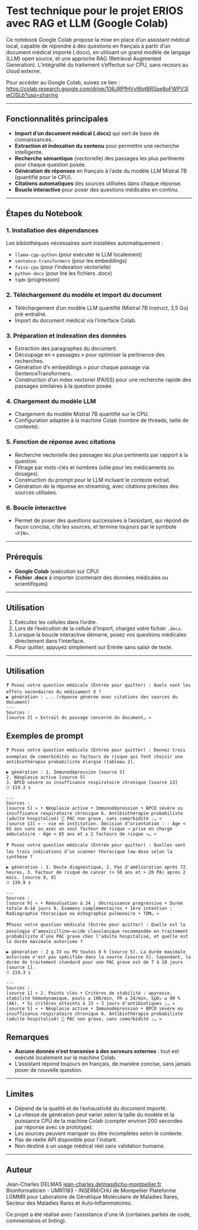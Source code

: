 # Test technique pour le projet ERIOS avec RAG et LLM (Google Colab)

Ce notebook Google Colab propose la mise en place d’un assistant médical local, capable de répondre à des questions en français à partir d’un document médical importé (.docx), en utilisant un grand modèle de langage (LLM) open source, et une approche RAG (Retrieval Augmented Generation). L’intégralité du traitement s’effectue sur CPU, sans recours au cloud externe.

Pour accéder au Google Colab, suivez ce lien : https://colab.research.google.com/drive/106JRPfHVvf6qtBRSpe8oFWPV3lwCISLb?usp=sharing

---

## Fonctionnalités principales

- **Import d’un document médical (.docx)** qui sert de base de connaissances.
- **Extraction et indexation du contenu** pour permettre une recherche intelligente.
- **Recherche sémantique** (vectorielle) des passages les plus pertinents pour chaque question posée.
- **Génération de réponses** en français à l’aide du modèle LLM Mistral 7B (quantifié pour le CPU).
- **Citations automatiques** des sources utilisées dans chaque réponse.
- **Boucle interactive** pour poser des questions médicales en continu.

---

## Étapes du Notebook

### 1. Installation des dépendances

Les bibliothèques nécessaires sont installées automatiquement :
- `llama-cpp-python` (pour exécuter le LLM localement)
- `sentence-transformers` (pour les embeddings)
- `faiss-cpu` (pour l’indexation vectorielle)
- `python-docx` (pour lire les fichiers .docx)
- `tqdm` (progression)

### 2. Téléchargement du modèle et import du document

- Téléchargement d’un modèle LLM quantifié (Mistral 7B Instruct, 3,5 Go) pré-entraîné.
- Import du document médical via l’interface Colab.

### 3. Préparation et indexation des données

- Extraction des paragraphes du document.
- Découpage en « passages » pour optimiser la pertinence des recherches.
- Génération d’« embeddings » pour chaque passage via SentenceTransformers.
- Construction d’un index vectoriel (FAISS) pour une recherche rapide des passages similaires à la question posée.

### 4. Chargement du modèle LLM

- Chargement du modèle Mistral 7B quantifié sur le CPU.
- Configuration adaptée à la machine Colab (nombre de threads, taille de contexte).

### 5. Fonction de réponse avec citations

- Recherche vectorielle des passages les plus pertinents par rapport à la question.
- Filtrage par mots-clés et nombres (utile pour les médicaments ou dosages).
- Construction du prompt pour le LLM incluant le contexte extrait.
- Génération de la réponse en streaming, avec citations précises des sources utilisées.

### 6. Boucle interactive

- Permet de poser des questions successives à l’assistant, qui répond de façon concise, cite les sources, et termine toujours par le symbole `<FIN>`.

---

## Prérequis

- **Google Colab** (exécution sur CPU)
- **Fichier .docx** à importer (contenant des données médicales ou scientifiques)

---

## Utilisation

1. Exécutez les cellules dans l’ordre.
2. Lors de l’exécution de la cellule d’import, chargez votre fichier `.docx`.
3. Lorsque la boucle interactive démarre, posez vos questions médicales directement dans l’interface.
4. Pour quitter, appuyez simplement sur Entrée sans saisir de texte.

---

## Utilisation

```
❓ Posez votre question médicale (Entrée pour quitter) : Quels sont les effets secondaires du médicament X ?
▶️ génération : ... (réponse générée avec citations des sources du document)
---
Sources :
[source 3] « Extrait du passage concerné du document… »
```

## Exemples de prompt
```
❓ Posez votre question médicale (Entrée pour quitter) : Donnez trois exemples de comorbidités ou facteurs de risque qui font choisir une antibiothérapie probabiliste élargie (tableau 2).

▶️ génération : 1. Immunodépression [source 5]
2. Néoplasie active [source 5]
3. BPCO sévère ou insuffisance respiratoire chronique [source 13] 
⏱ 119.3 s

---
Sources :
[source 5] « • Néoplasie active • Immunodépression • BPCO sévère ou insuffisance respiratoire chronique 6. Antibiothérapie probabiliste (adulte hospitalisé) 🔹 PAC non grave, sans comorbidité :… »
[source 13] « - vie en institution. Décision d’orientation : - Âge < 65 ans sans ou avec un seul facteur de risque → prise en charge ambulatoire - Âge < 65 ans et ≥ 2 facteurs de risque →… »
```

```
❓ Posez votre question médicale (Entrée pour quitter) : Quelles sont les trois indications d’un scanner thoracique low-dose selon la synthèse ?

▶️ génération : 1. Doute diagnostique, 2. Pas d'amélioration après 72 heures, 3. Facteur de risque de cancer (> 50 ans et > 20 PA) après 2 mois. [source 9, 0] 
⏱ 139.9 s

---
Sources :
[source 9] « • Réévaluation à J4 ; décroissance progressive • Durée totale 8–14 jours 9. Examens complémentaires • 1ère intention : Radiographie thoracique ou échographie pulmonaire • TDM… »

```

```
❓Posez votre question médicale (Entrée pour quitter) : Quelle est la posologie d’amoxicilline–acide clavulanique recommandée en traitement probabiliste d’une PAC grave chez l’adulte hospitalisé, et quelle est la durée maximale autorisée ?

▶️ génération : 2 g IV ou PO toutes 8 h [source 5]. La durée maximale autorisée n'est pas spécifiée dans la source [source 5]. Cependant, la durée de traitement standard pour une PAC grave est de 7 à 10 jours [source 1]. 
⏱ 219.3 s

---
Sources :
[source 1] « 2. Points clés • Critères de stabilité : apyrexie, stabilité hémodynamique, pouls ≤ 100/min, FR ≤ 24/min, SpO₂ ≥ 90 % (AA). • Si critères atteints à J3 → 3 jours d'antibiotiques ;… »
[source 5] « • Néoplasie active • Immunodépression • BPCO sévère ou insuffisance respiratoire chronique 6. Antibiothérapie probabiliste (adulte hospitalisé) 🔹 PAC non grave, sans comorbidité :… »

```

## Remarques

- **Aucune donnée n’est transmise à des serveurs externes** : tout est exécuté localement sur la machine Colab.
- L’assistant répond toujours en français, de manière concise, sans jamais poser de nouvelle question.

---

## Limites

- Dépend de la qualité et de l’exhaustivité du document importé.
- La vitesse de génération peut varier selon la taille du modèle et la puissance CPU de la machine Colab (compter environ 200 secondes par réponse avec ce prototype).
- Les sources peuvent manquer ou être incomplètes selon le contexte.
- Pas de réelle API disponible pour l'instant.
- Non destiné à un usage médical réel sans validation humaine.

---

## Auteur

Jean-Charles DELMAS
jean-charles.delmas@chu-montpellier.fr
Bioinformaticien - UMR1183 - INSERM/CHU de Montpellier
Plateforme LGMMR pour Laboratoire de Génétique Moléculaire de Maladies Rares, Secteur des Maladies Rares et Auto‑Inflammatoires.

Ce projet a été réalisé avec l'assistance d'une IA (certaines parties de code, commentaires et linting).
